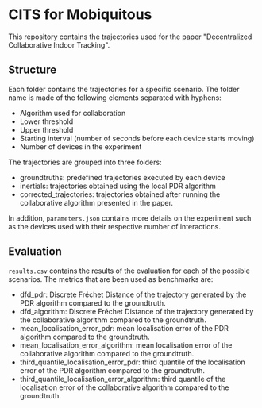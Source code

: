 # CITS for Mobiquitous

This repository contains the trajectories used for the paper "Decentralized Collaborative Indoor Tracking".

## Structure
Each folder contains the trajectories for a specific scenario. The folder name is made of the following elements separated with hyphens:
- Algorithm used for collaboration
- Lower threshold
- Upper threshold
- Starting interval (number of seconds before each device starts moving)
- Number of devices in the experiment

The trajectories are grouped into three folders:
- groundtruths: predefined trajectories executed by each device
- inertials: trajectories obtained using the local PDR algorithm
- corrected_trajectories: trajectories obtained after running the collaborative algorithm presented in the paper.

In addition, `parameters.json` contains more details on the experiment such as the devices used with their respective number of interactions.

## Evaluation

`results.csv` contains the results of the evaluation for each of the possible scenarios. The metrics that are been used as benchmarks are:
- dfd_pdr: Discrete Fréchet Distance of the trajectory generated by the PDR algorithm compared to the groundtruth.
- dfd_algorithm: Discrete Fréchet Distance of the trajectory generated by the collaborative algorithm compared to the groundtruth.
- mean_localisation_error_pdr: mean localisation error of the PDR algorithm compared to the groundtruth.
- mean_localisation_error_algorithm: mean localisation error of the collaborative algorithm compared to the groundtruth.
- third_quantile_localisation_error_pdr: third quantile of the localisation error of the PDR algorithm compared to the groundtruth.
- third_quantile_localisation_error_algorithm: third quantile of the localisation error of the collaborative algorithm compared to the groundtruth.


